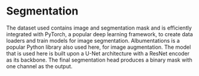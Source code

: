 # Segmentation
The dataset used contains image and segmentation mask and is efficiently integrated with PyTorch, a popular deep learning framework, to create data loaders and train models for image segmentation. Albumentations is a popular Python library also used here, for image augmentation. The model that is used here is built upon a U-Net architecture with a ResNet encoder as its backbone. The final segmentation head produces a binary mask with one channel as the output.
